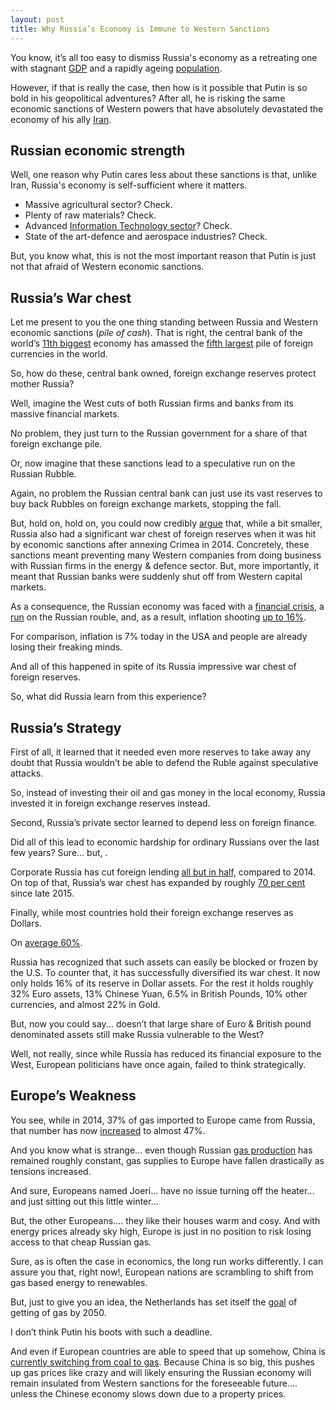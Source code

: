 ```yaml
---
layout: post
title: Why Russia’s Economy is Immune to Western Sanctions
---
```


You know, it’s all too easy to dismiss Russia's economy as a retreating one with stagnant [GDP](https://data.worldbank.org/indicator/NY.GDP.MKTP.CD?end=2020&locations=RU&start=1988) and a rapidly ageing [population](https://www.worldometers.info/world-population/russia-population/).

However, if that is really the case, then how is it possible that Putin is so bold in his geopolitical adventures? After all, he is risking the same economic sanctions of Western powers that have absolutely devastated the economy of his ally [Iran](https://www.cesifo.org/en/publikationen/2021/working-paper/identifying-effects-sanctions-iranian-economy-using-newspaper).

## Russian economic strength

Well, one reason why Putin cares less about these sanctions is that, unlike Iran, Russia's economy is self-sufficient where it matters.

- Massive agricultural sector? Check.
- Plenty of raw materials? Check.
- Advanced [Information Technology sector](https://web.archive.org/web/20170303074353/http://leaglobal.com/thought_leadership/SCHNEIDER%20GROUP_IT_RUSSIA.pdf)? Check.
- State of the art-defence and aerospace industries? Check.

But, you know what, this is not the most important reason that Putin is just not that afraid of Western economic sanctions.

## Russia’s War chest

Let me present to you the one thing standing between Russia and Western economic sanctions (*pile of cash*). That is right, the central bank of the world’s [11th biggest](https://en.wikipedia.org/wiki/List_of_countries_by_GDP_(nominal)) economy has amassed the [fifth largest](https://en.wikipedia.org/wiki/List_of_countries_by_foreign-exchange_reserves) pile of foreign currencies in the world.

So, how do these, central bank owned, foreign exchange reserves protect mother Russia?

Well, imagine the West cuts of both Russian firms and banks from its massive financial markets.

No problem, they just turn to the Russian government for a share of that foreign exchange pile.

Or, now imagine that these sanctions lead to a speculative run on the Russian Rubble.

Again, no problem the Russian central bank can just use its vast reserves to buy back Rubbles on foreign exchange markets, stopping the fall.

But, hold on, hold on, you could now credibly [argue](https://www.tandfonline.com/doi/full/10.1080/13563467.2019.1613349) that, while a bit smaller, Russia also had a significant war chest of foreign reserves when it was hit by economic sanctions after annexing Crimea in 2014. Concretely, these sanctions meant preventing many Western companies from doing business with Russian firms in the energy & defence sector. But, more importantly, it meant that Russian banks were suddenly shut off from Western capital markets.

As a consequence, the Russian economy was faced with a [financial crisis](https://d1wqtxts1xzle7.cloudfront.net/60697939/Causes_and_Consequences_of_the_Russian_Financial_Crisis20190925-80388-b83xwl-with-cover-page-v2.pdf?Expires=1642511137&Signature=CUFUXBmiLsTuX5wc0~VncR91OE6ME9yLsRd~Ypo29clG2M7CCJWZsYI2RI0t5n-AYlZqHHpDWjKgT-nz2dYYJhu21t~Kk~c3FyRt153zFlx9bXVkfjeUbzC81fu6Kwb5r5lkTXff8-lOlnBGT14mF258exkqO9oAmCzC7ALeGArITLLTxI2ZbQfcfSHmRcbERqaI2oUaJ2AgZHgb-N4GQdgG-zevG4zgtolKN8ne9~obLBzF5eb6SRKnp5rz25L~aE1hScbFKOKIkDABpRDOb9tDP5FoSH6KXTsu9~SH7kDHxqIYirhFc-fneLPxfY4jGD7yF-rIFnlpko9ClTI7RQ__&Key-Pair-Id=APKAJLOHF5GGSLRBV4ZA), a [run](https://www.xe.com/currencycharts/?from=RUB&to=USD&view=10Y) on the Russian rouble, and, as a result, inflation shooting [up to 16%](https://tradingeconomics.com/russia/inflation-cpi).

For comparison, inflation is 7% today in the USA and people are already losing their freaking minds.

And all of this happened in spite of its Russia impressive war chest of foreign reserves.

So, what did Russia learn from this experience?

## Russia’s Strategy

First of all, it learned that it needed even more reserves to take away any doubt that Russia wouldn’t be able to defend the Ruble against speculative attacks.

So, instead of investing their oil and gas money in the local economy, Russia invested it in foreign exchange reserves instead.

Second, Russia’s private sector learned to depend less on foreign finance.  

Did all of this lead to economic hardship for ordinary Russians over the last few years? Sure... but, .

Corporate Russia has cut foreign lending [all but in half,](https://www.ft.com/content/a2eaba73-cec8-4a0f-b991-7de558bb0ee1) compared to 2014. On top of that, Russia’s war chest has expanded by roughly [70 per cent](https://www.ft.com/content/a2eaba73-cec8-4a0f-b991-7de558bb0ee1) since late 2015.

Finally, while most countries hold their foreign exchange reserves as Dollars.

On [average 60%](https://www.reuters.com/article/global-forex-reserves-idUSKBN2GQ1O6).

Russia has recognized that such assets can easily be blocked or frozen by the U.S. To counter that, it has successfully diversified its war chest. It now only holds 16% of its reserve in Dollar assets. For the rest it holds roughly 32% Euro assets, 13% Chinese Yuan, 6.5% in British Pounds, 10% other currencies, and almost 22% in Gold.

But, now you could say... doesn’t that large share of Euro & British pound denominated assets still make Russia vulnerable to the West?

Well, not really, since while Russia has reduced its financial exposure to the West, European politicians have once again, failed to think strategically.

## Europe’s Weakness

You see, while in 2014, 37% of gas imported to Europe came from Russia, that number has now [increased](https://www.statista.com/statistics/1021735/share-russian-gas-imports-eu/#:~:text=Russia%20occupied%20nearly%2047%20percent,oil%20in%20the%20EU%2D27.) to almost 47%.  

And you know what is strange... even though Russian [gas production](https://twitter.com/adam_tooze/status/1482721805903269889) has remained roughly constant, gas supplies to Europe have fallen drastically as tensions increased.

And sure, Europeans named Joeri... have no issue turning off the heater... and just sitting out this little winter...

But, the other Europeans.... they like their houses warm and cosy. And with energy prices already sky high, Europe is just in no position to risk losing access to that cheap Russian gas.

Sure, as is often the case in economics, the long run works differently. I can assure you that, right now!, European nations are scrambling to shift from gas based energy to renewables.

But, just to give you an idea, the Netherlands has set itself the [goal](https://www.rijksoverheid.nl/onderwerpen/duurzame-energie/vraag-en-antwoord/hoe-lang-kan-ik-nog-koken-op-gas) of getting of gas by 2050.

I don’t think Putin his boots with such a deadline.

And even if European countries are able to speed that up somehow, China is [currently switching from coal to gas](https://iea.blob.core.windows.net/assets/f1d724d4-a753-4336-9f6e-64679fa23bbf/Coal2021.pdf). Because China is so big, this pushes up gas prices like crazy and will likely ensuring the Russian economy will remain insulated from Western sanctions for the foreseeable future.... unless the Chinese economy slows down due to a property prices.
